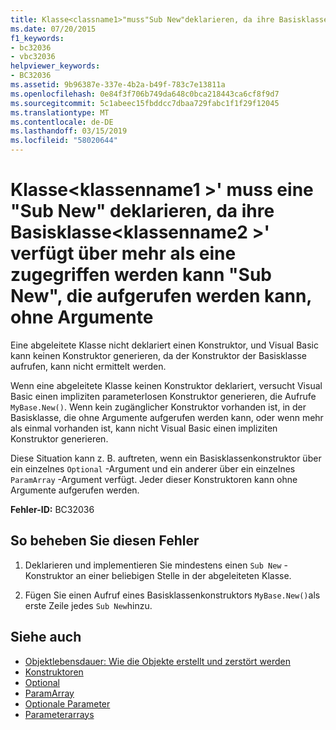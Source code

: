 ```yaml
---
title: Klasse<classname1>"muss"Sub New"deklarieren, da ihre Basisklasse<classname2>" verfügt über mehr als eine zugegriffen werden kann "Sub New", die aufgerufen werden kann, ohne Argumente
ms.date: 07/20/2015
f1_keywords:
- bc32036
- vbc32036
helpviewer_keywords:
- BC32036
ms.assetid: 9b96387e-337e-4b2a-b49f-783c7e13811a
ms.openlocfilehash: 0e84f3f706b749da648c0bca218443ca6cf8f9d7
ms.sourcegitcommit: 5c1abeec15fbddcc7dbaa729fabc1f1f29f12045
ms.translationtype: MT
ms.contentlocale: de-DE
ms.lasthandoff: 03/15/2019
ms.locfileid: "58020644"
---
```

# <a name="class-classname1-must-declare-a-sub-new-because-its-base-class-classname2-has-more-than-one-accessible-sub-new-that-can-be-called-with-no-arguments"></a>Klasse\<klassenname1 >' muss eine "Sub New" deklarieren, da ihre Basisklasse\<klassenname2 >' verfügt über mehr als eine zugegriffen werden kann "Sub New", die aufgerufen werden kann, ohne Argumente
Eine abgeleitete Klasse nicht deklariert einen Konstruktor, und Visual Basic kann keinen Konstruktor generieren, da der Konstruktor der Basisklasse aufrufen, kann nicht ermittelt werden.  
  
 Wenn eine abgeleitete Klasse keinen Konstruktor deklariert, versucht Visual Basic einen impliziten parameterlosen Konstruktor generieren, die Aufrufe `MyBase.New()`. Wenn kein zugänglicher Konstruktor vorhanden ist, in der Basisklasse, die ohne Argumente aufgerufen werden kann, oder wenn mehr als einmal vorhanden ist, kann nicht Visual Basic einen impliziten Konstruktor generieren.  
  
 Diese Situation kann z. B. auftreten, wenn ein Basisklassenkonstruktor über ein einzelnes `Optional` -Argument und ein anderer über ein einzelnes `ParamArray` -Argument verfügt. Jeder dieser Konstruktoren kann ohne Argumente aufgerufen werden.  
  
 **Fehler-ID:** BC32036  
  
## <a name="to-correct-this-error"></a>So beheben Sie diesen Fehler  
  
1.  Deklarieren und implementieren Sie mindestens einen `Sub New` -Konstruktor an einer beliebigen Stelle in der abgeleiteten Klasse.  
  
2.  Fügen Sie einen Aufruf eines Basisklassenkonstruktors `MyBase.New()`als erste Zeile jedes `Sub New`hinzu.  
  
## <a name="see-also"></a>Siehe auch

- [Objektlebensdauer: Wie die Objekte erstellt und zerstört werden](../../visual-basic/programming-guide/language-features/objects-and-classes/object-lifetime-how-objects-are-created-and-destroyed.md)
- [Konstruktoren](~/docs/visual-basic/programming-guide/concepts/object-oriented-programming.md#constructors)
- [Optional](../../visual-basic/language-reference/modifiers/optional.md)
- [ParamArray](../../visual-basic/language-reference/modifiers/paramarray.md)
- [Optionale Parameter](../../visual-basic/programming-guide/language-features/procedures/optional-parameters.md)
- [Parameterarrays](../../visual-basic/programming-guide/language-features/procedures/parameter-arrays.md)
